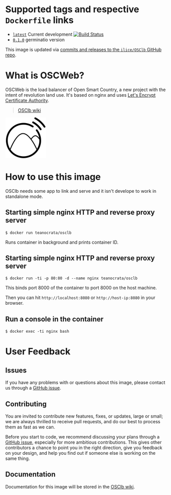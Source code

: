 # Supported tags and respective `Dockerfile` links

-	[`latest`](https://github.com/ilice/OSClb/blob/master/Dockerfile) Current development [![Build Status](https://travis-ci.org/ilice/OSClb.svg?branch=master)](https://travis-ci.org/ilice/OSClb)
-	[`0.1.0`](https://github.com/ilice/OSClb/blob/0.1.0/Dockerfile) germinatio version

This image is updated via [commits and releases to the `ilice/OSClb` GitHub repo](https://github.com/ilice/OSClb).

# What is OSCWeb?

OSCWeb is the load balancer of Open Smart Country, a new project with the intent of revolution land use. It's based on nginx and uses [Let's Encrypt Certificate Authority](https://letsencrypt.org).

> [OSClb wiki](https://github.com/ilice/OSClb/wiki)

![logo](https://raw.githubusercontent.com/ilice/OSCWeb/master/assets/favicon/OpenSmartCountry_logo_128x128.png)

# How to use this image

OSClb needs some app to link and serve and it isn't develope to work in standalone mode.

## Starting simple nginx HTTP and reverse proxy server

```console
$ docker run teanocrata/osclb
```

Runs container in background and prints container ID.

## Starting simple nginx HTTP and reverse proxy server

```console
$ docker run -ti -p 80:80 -d --name nginx teanocrata/osclb
```

This binds port 8000 of the container to port 8000 on the host machine.

Then you can hit `http://localhost:8080` or `http://host-ip:8080` in your browser.

## Run a console in the container

```console
$ docker exec -ti nginx bash
```

# User Feedback

## Issues

If you have any problems with or questions about this image, please contact us through a [GitHub issue](https://github.com/ilice/OSClb/issues).

## Contributing

You are invited to contribute new features, fixes, or updates, large or small; we are always thrilled to receive pull requests, and do our best to process them as fast as we can.

Before you start to code, we recommend discussing your plans through a [GitHub issue](https://github.com/ilice/OSClb/issues), especially for more ambitious contributions. This gives other contributors a chance to point you in the right direction, give you feedback on your design, and help you find out if someone else is working on the same thing.

## Documentation

Documentation for this image will be stored in the [OSClb wiki](https://github.com/ilice/osclb/wiki).
